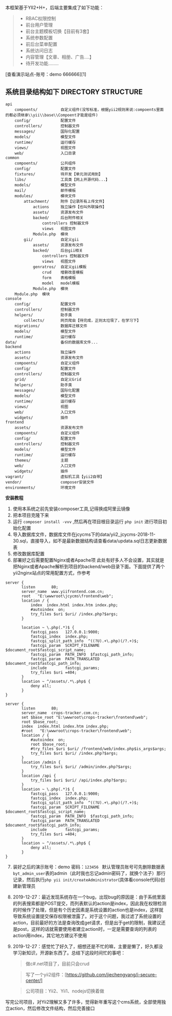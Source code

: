 本框架基于YII2+H+，后端主要集成了如下功能：
> * RBAC权限控制
> * 前台用户管理
> * 前台主题模板切换【目前有3套】
> * 系统参数配置
> * 前后台菜单配置
> * 系统访问日志
> * 内容管理【文章、相册、广告....】
> * 待开发功能........

[查看演示站点-账号：demo 666666][1]

系统目录结构如下
DIRECTORY STRUCTURE
-------------------

```
api
    compoents/          自定义组件(没写标准，根据yii2规则来说:compoents里面的都必须继承\\yii\\base\\Compoent才能是组件)
    config/             配置文件
    controllers/        控制器文件
    messages/           国际化配置
    models/             模型文件
    runtime/            运行缓存
    views/              视图文件
    web/                入口目录
common
    compoents/          公共组件
    config/             配置文件
    fixtures/           待开发【单元测试用到】
    libs/               工具类【网上开源代码...】
    models/             模型文件
    mail/               邮件模板
    modules/            模块文件
        attachment/     附件【记录所有上传文件】
            actions     独立操作【也叫外联操作】
            assets/     资源发布文件
            backed/     后台附件相关
                controllers 控制器文件
                views   视图文件
            Module.php  模块
        gii/            自定义gii
            assets/     资源发布文件
            backed/     后台gii相关
                controllers 控制器文件
                views   视图文件
            genratros/  自定义gii模板
                crud    增删改查模板
                form    表格模板
                model   model模板
            Module.php  模块
    Module.php  模块
console
    config/             配置文件
    controllers/        控制器文件
    helpers/            助手类
        collects/       网页爬虫【待完成，正则太垃圾了，在学习下】
    migrations/         数据库迁移文件
    models/             模型文件
    runtime/            运行缓存
data/                   备份的数据库文件...
backend
    actions             独立操作
    assets/             资源发布文件
    compoents/          自定义组件
    config/             配置文件
    controllers/        控制器文件
    grid/               自定义Grid
    helpers/            助手类
    messages/           国际化配置
    models/             模型文件
    runtime/            运行缓存
    views/              视图
    web/                入口文件
    widgets/            插件
frontend
    assets/             资源发布文件
    compoents/          自定义组件
    config/             配置文件
    controllers/        控制器文件
    models/             模型文件
    runtime/            运行缓存
    themes/             主题
    web/                入口文件
    widgets/            插件
vagrant/                虚拟机工具【yii2自带】
vendor/                 composer安装文件
environments/           环境文件
```
**安装教程**

 1. 使用本系统之前先安装composer工具,记得换成阿里云镜像
 2. 把本项目克隆下来
 3. 运行 `composer install -vvv` ,然后再在项目根目录运行 `php init` 进行项目初始化配置
 4. 导入数据库文件，数据库文件在jcycms下的data/yii2_jcycms-2018-11-30.sql，直接导入，如不是最新数据结构请查看data/updata.sql日志更新数据表
 5. 修改数据库配置
 6. 部署好之后需要配置Nginx或者Apache项 此处有好多人不会设置，其实就是把Nginx或者Apache解析到项目的backend/web目录下面。下面提供了两个yii2nginx站点的常用配置方式，作参考
 ```shell
 server {
        listen       80;
        server_name  www.yiifrontend.com.cn;
        root   "E:\wwwroot\jcycms\frontend\web";
        location / {
            index  index.html index.htm index.php;
            #autoindex  on;
            try_files $uri $uri/ /index.php?$args;
        }
        
        location ~ \.php(.*)$ {
            fastcgi_pass   127.0.0.1:9000;
            fastcgi_index  index.php;
            fastcgi_split_path_info  ^((?U).+\.php)(/?.+)$;
            fastcgi_param  SCRIPT_FILENAME  $document_root$fastcgi_script_name;
            fastcgi_param  PATH_INFO  $fastcgi_path_info;
            fastcgi_param  PATH_TRANSLATED  $document_root$fastcgi_path_info;
            include        fastcgi_params;
            try_files $uri =404;
        }
        location ~ ^/assets/.*\.php$ {
            deny all;
        }
}
 ```
 ```shell
 server {
        listen       80;
        server_name  crops-tracker.com.cn;
        set $base_root "E:\wwwroot\crops-tracker\frontend\web";
        root $base_root;
        index  index.html index.htm index.php;
        #root   "E:\wwwroot\crops-tracker\frontend\web";
        location / {
            #autoindex  on;
            root $base_root;
            #try_files $uri $uri/ /frontend/web/index.php$is_args$args;
            try_files $uri $uri/ /index.php?$args;
        }
        location /admin {
            try_files $uri $uri/ /admin/index.php?$args;
        }
        location /api {
            try_files $uri $uri/ /api/index.php?$args;
        }
        location ~ \.php(.*)$ {
            fastcgi_pass   127.0.0.1:9000;
            fastcgi_index  index.php;
            fastcgi_split_path_info  ^((?U).+\.php)(/?.+)$;
            fastcgi_param  SCRIPT_FILENAME  $document_root$fastcgi_script_name;
            fastcgi_param  PATH_INFO  $fastcgi_path_info;
            fastcgi_param  PATH_TRANSLATED  $document_root$fastcgi_path_info;
            include        fastcgi_params;
            try_files $uri =404;
        }
        location ~ ^/assets/.*\.php$ {
            deny all;
        }
}
 ```
 7. 装好之后的演示账号：demo 密码：`123456 ` 默认管理员账号可先删除数据表`byt_admin_user`表的admin（此时我也忘记admin密码了，就换个法子）那行记录，然后执行`php yii init/createAdministrator`(具体看console代码)创建新管理员

 8. 2019-12-27：最近发现系统存在一个bug，出现bug的原因是：由于系统里面的列表搜索都是POST提交，而列表默认的action是index，因此我在权限检测的时候作了处理，但是有个历史因素是系统设置的action也是index，这样就导致系统设置提交保存权限被泄露了。对于这个问题，我过滤了系统设置的action，目前最好的方法是查询改成get请求，但是出于get的限制，我建议还是post，这样的话就需要使用者建立action时，一定是需要查询的列表的action用index，其它地方建议不使用

9. 2019-12-27：感觉忙了好久了，细想还是不忙的嘛，主要是懒了，好久都没学习新知识，开源新东西了。总结下这段时间忙的事吧：

    >做c#.net项目了，目前只会crud
    
    >写了一个yii2组件：[https://github.com/jiechengyang/i-secure-center/]
    
    >公司项目：Yii2、Yii1、nodejs切换着做
    

写完公司项目，对Yii2理解又多了许多，觉得新年重写这个cms系统，全部使用独立action，然后修改文件结构，然后完善接口
